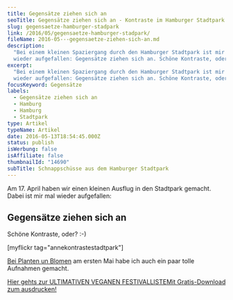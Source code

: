 ```yaml
---
title: Gegensätze ziehen sich an
seoTitle: Gegensätze ziehen sich an - Kontraste im Hamburger Stadtpark
slug: gegensaetze-hamburger-stadpark
link: /2016/05/gegensaetze-hamburger-stadpark/
fileName: 2016-05---gegensaetze-ziehen-sich-an.md
description:
  "Bei einem kleinen Spaziergang durch den Hamburger Stadtpark ist mir mal
  wieder aufgefallen: Gegensätze ziehen sich an. Schöne Kontraste, oder?"
excerpt:
  "Bei einem kleinen Spaziergang durch den Hamburger Stadtpark ist mir mal
  wieder aufgefallen: Gegensätze ziehen sich an. Schöne Kontraste, oder?"
focusKeyword: Gegensätze
labels:
  - Gegensätze ziehen sich an
  - Hamburg
  - Hamburg
  - Stadtpark
type: Artikel
typeName: Artikel
date: 2016-05-13T18:54:45.000Z
status: publish
isWerbung: false
isAffiliate: false
thumbnailId: "14690"
subTitle: Schnappschüsse aus dem Hamburger Stadtpark
---
```


Am 17. April haben wir einen kleinen Ausflug in den Stadtpark gemacht. Dabei ist
mir mal wieder aufgefallen:

## Gegensätze ziehen sich an

Schöne Kontraste, oder? :-)

[myflickr tag="annekontrastestadtpark"]

<a href="http://cardamonchai.com/2016/05/1-mai-bei-planten-un-blomen/">Bei
Planten un Blomen</a> am ersten Mai habe ich auch ein paar tolle Aufnahmen
gemacht.

<a class="banner banner-green" href="/2015/03/die-ultimative-vegane-festivalliste"><span class="head">Hier
gehts zur ULTIMATIVEN VEGANEN FESTIVALLISTE</span><span class="text">Mit
Gratis-Download zum ausdrucken!</span></a>
